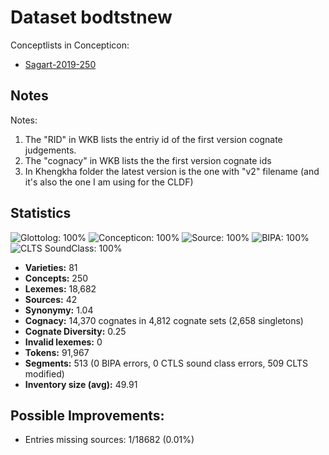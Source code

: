 # Dataset bodtstnew


Conceptlists in Concepticon:
- [Sagart-2019-250](https://concepticon.clld.org/contributions/Sagart-2019-250)
## Notes

Notes:
1. The "RID" in WKB lists the entriy id of the first version cognate judgements.
2. The "cognacy" in WKB lists the the first version cognate ids
3. In Khengkha folder the latest version is the one with "v2" filename (and it's also the one I am using for the CLDF)



## Statistics


![Glottolog: 100%](https://img.shields.io/badge/Glottolog-100%25-brightgreen.svg "Glottolog: 100%")
![Concepticon: 100%](https://img.shields.io/badge/Concepticon-100%25-brightgreen.svg "Concepticon: 100%")
![Source: 100%](https://img.shields.io/badge/Source-100%25-brightgreen.svg "Source: 100%")
![BIPA: 100%](https://img.shields.io/badge/BIPA-100%25-brightgreen.svg "BIPA: 100%")
![CLTS SoundClass: 100%](https://img.shields.io/badge/CLTS%20SoundClass-100%25-brightgreen.svg "CLTS SoundClass: 100%")

- **Varieties:** 81
- **Concepts:** 250
- **Lexemes:** 18,682
- **Sources:** 42
- **Synonymy:** 1.04
- **Cognacy:** 14,370 cognates in 4,812 cognate sets (2,658 singletons)
- **Cognate Diversity:** 0.25
- **Invalid lexemes:** 0
- **Tokens:** 91,967
- **Segments:** 513 (0 BIPA errors, 0 CTLS sound class errors, 509 CLTS modified)
- **Inventory size (avg):** 49.91

## Possible Improvements:



- Entries missing sources: 1/18682 (0.01%)